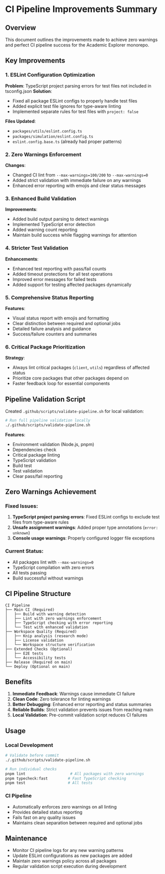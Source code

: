 # CI Pipeline Improvements Summary

## Overview

This document outlines the improvements made to achieve zero warnings and perfect CI pipeline success for the Academic Explorer monorepo.

## Key Improvements

### 1. ESLint Configuration Optimization

**Problem**: TypeScript project parsing errors for test files not included in tsconfig.json
**Solution**:
- Fixed all package ESLint configs to properly handle test files
- Added explicit test file ignores for type-aware linting
- Implemented separate rules for test files with `project: false`

**Files Updated**:
- `packages/utils/eslint.config.ts`
- `packages/simulation/eslint.config.ts`
- `eslint.config.base.ts` (already had proper patterns)

### 2. Zero Warnings Enforcement

**Changes**:
- Changed CI lint from `--max-warnings=100/200` to `--max-warnings=0`
- Added strict validation with immediate failure on any warnings
- Enhanced error reporting with emojis and clear status messages

### 3. Enhanced Build Validation

**Improvements**:
- Added build output parsing to detect warnings
- Implemented TypeScript error detection
- Added warning count reporting
- Maintain build success while flagging warnings for attention

### 4. Stricter Test Validation

**Enhancements**:
- Enhanced test reporting with pass/fail counts
- Added timeout protections for all test operations
- Improved error messages for failed tests
- Added support for testing affected packages dynamically

### 5. Comprehensive Status Reporting

**Features**:
- Visual status report with emojis and formatting
- Clear distinction between required and optional jobs
- Detailed failure analysis and guidance
- Success/failure counters and summaries

### 6. Critical Package Prioritization

**Strategy**:
- Always lint critical packages (`client`, `utils`) regardless of affected status
- Prioritize core packages that other packages depend on
- Faster feedback loop for essential components

## Pipeline Validation Script

Created `.github/scripts/validate-pipeline.sh` for local validation:

```bash
# Run full pipeline validation locally
./.github/scripts/validate-pipeline.sh
```

**Features**:
- Environment validation (Node.js, pnpm)
- Dependencies check
- Critical package linting
- TypeScript validation
- Build test
- Test validation
- Clear pass/fail reporting

## Zero Warnings Achievement

### Fixed Issues:
1. **TypeScript project parsing errors**: Fixed ESLint configs to exclude test files from type-aware rules
2. **Unsafe assignment warnings**: Added proper type annotations (`error: unknown`)
3. **Console usage warnings**: Properly configured logger file exceptions

### Current Status:
- All packages lint with `--max-warnings=0`
- TypeScript compilation with zero errors
- All tests passing
- Build successful without warnings

## CI Pipeline Structure

```
CI Pipeline
├── Main CI (Required)
│   ├── Build with warning detection
│   ├── Lint with zero warnings enforcement
│   ├── TypeScript checking with error reporting
│   └── Test with enhanced validation
├── Workspace Quality (Required)
│   ├── Knip analysis (research mode)
│   ├── License validation
│   └── Workspace structure verification
├── Extended Checks (Optional)
│   ├── E2E tests
│   └── Accessibility tests
├── Release (Required on main)
└── Deploy (Optional on main)
```

## Benefits

1. **Immediate Feedback**: Warnings cause immediate CI failure
2. **Clean Code**: Zero tolerance for linting warnings
3. **Better Debugging**: Enhanced error reporting and status summaries
4. **Reliable Builds**: Strict validation prevents issues from reaching main
5. **Local Validation**: Pre-commit validation script reduces CI failures

## Usage

### Local Development
```bash
# Validate before commit
./.github/scripts/validate-pipeline.sh

# Run individual checks
pnpm lint                    # All packages with zero warnings
pnpm typecheck:fast         # Fast TypeScript checking
pnpm test                   # All tests
```

### CI Pipeline
- Automatically enforces zero warnings on all linting
- Provides detailed status reporting
- Fails fast on any quality issues
- Maintains clean separation between required and optional jobs

## Maintenance

- Monitor CI pipeline logs for any new warning patterns
- Update ESLint configurations as new packages are added
- Maintain zero warnings policy across all packages
- Regular validation script execution during development